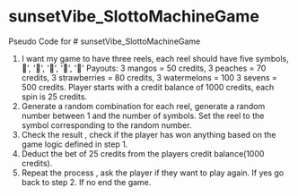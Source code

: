 # sunsetVibe_SlottoMachineGame

Pseudo Code for # sunsetVibe_SlottoMachineGame

1. I want my game to have three reels, each reel should have five symbols, 🥭', '🍑', '🍓', '🍉', '🎰' Payouts: 3 mangos = 50 credits, 3 peaches = 70 credits, 3 strawberries = 80 credits, 3 watermelons = 100 3 sevens = 500 credits. Player starts with a credit balance of 1000 credits, each spin is 25 credits.
2. Generate a random combination for each reel, generate a random number between 1 and the number of symbols. Set the reel to the symbol corresponding to the random number.
3. Check the result , check if the player has won anything based on the game logic defined in step 1.
4. Deduct the bet of 25 credits from the players credit balance(1000 credits).
5. Repeat the process , ask the player if they want to play again. If yes go back to step 2. If no end the game.
